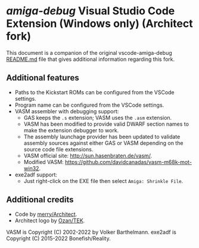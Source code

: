 # _amiga-debug_ Visual Studio Code Extension (Windows only) (Architect fork)

This document is a companion of the original vscode-amiga-debug [README.md](README.md) file that gives additional information regarding this fork.


## Additional features

* Paths to the Kickstart ROMs can be configured from the VSCode settings.
* Program name can be configured from the VSCode settings.
* VASM assembler with debugging support:
    * GAS keeps the `.s` extension; VASM uses the `.asm` extension.
    * VASM has been modified to provide valid DWARF section names to make the extension debugger to work.
    * The assembly launchage provider has been updated to validate assembly sources against either GAS or VASM depending on the source code file extensions.
    * VASM official site: http://sun.hasenbraten.de/vasm/.
    * Modified VASM: https://github.com/davidcanadas/vasm-m68k-mot-win32.
* exe2adf support:
    * Just right-click on the EXE file then select `Amiga: Shrinkle File`.

## Additional credits

- Code by [merry/Architect](https://github.com/davidcanadas).
- Architect logo by [Ozan/TEK](https://www.pouet.net/user.php?who=99100).

VASM is Copyright (C) 2002-2022 by Volker Barthelmann.
exe2adf is Copyright (C) 2015-2022 Bonefish/Reality.
